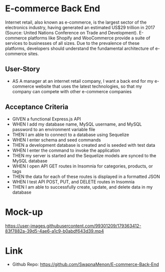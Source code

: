 # E-commerce Back End

Internet retail, also known as e-commerce, is the largest sector of the electronics industry, having generated an estimated US$29 trillion in 2017 (Source: United Nations Conference on Trade and Development). E-commerce platforms like Shopify and WooCommerce provide a suite of services to businesses of all sizes. Due to the prevalence of these platforms, developers should understand the fundamental architecture of e-commerce sites.

## User-Story 

- AS A manager at an internet retail company, I want a back end for my e-commerce website that uses the latest technologies, so that my company can compete with other e-commerce companies

## Acceptance Criteria 

- GIVEN a functional Express.js API
- WHEN I add my database name, MySQL username, and MySQL password to an environment variable file
- THEN I am able to connect to a database using Sequelize
- WHEN I enter schema and seed commands
- THEN a development database is created and is seeded with test data
- WHEN I enter the command to invoke the application
- THEN my server is started and the Sequelize models are synced to the MySQL database
- WHEN I open API GET routes in Insomnia for categories, products, or tags
- THEN the data for each of these routes is displayed in a formatted JSON
- WHEN I test API POST, PUT, and DELETE routes in Insomnia
- THEN I am able to successfully create, update, and delete data in my database

# Mock-up 

https://user-images.githubusercontent.com/99301209/179363412-83f7882a-39d5-4ae6-a1c9-b0abdf643d39.mp4

# Link

- Github Repo: https://github.com/SwapnaMenon/E-commerce-Back-End

